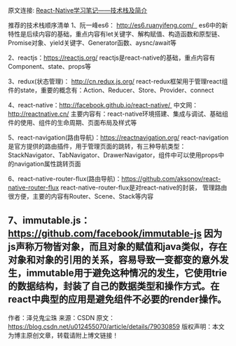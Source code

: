 原文连接:
[React-Native学习笔记——技术栈及简介](https://blog.csdn.net/u012455070/article/details/79030859)

推荐的技术栈顺序清单
1、阮一峰es6： http://es6.ruanyifeng.com/  
es6中的新特性是后续内容的基础，重点内容有let关键字、解构赋值、构造函数和原型链、Promise对象、yield关键字、Generator函数、aysnc/await等

2、reactjs：https://reactjs.org/
reactjs是react-native的基础，重点内容有Component、state、props等

3、redux(状态管理)： http://cn.redux.js.org/
react-redux框架用于管理react组件的state，重要的概念有：Action、Reducer、Store、Provider、connect

4、react-native：http://facebook.github.io/react-native/  中文网：http://reactnative.cn/
主要内容有：react-native环境搭建、集成与调试、基础组件的使用、组件的生命周期、页面布局及样式等

5、react-navigation(路由导航)：https://reactnavigation.org/
react-navigation是官方提供的路由插件，用于管理页面的跳转，有三种导航类型：StackNavigator、TabNavigator、DrawerNavigator，组件中可以使用props中的navigation属性跳转页面

6、react-native-router-flux(路由导航)：https://github.com/aksonov/react-native-router-flux
react-native-router-flux是对react-native的封装， 管理路由很方便，主要的内容有Router、Scene、Stack等内容

7、immutable.js：https://github.com/facebook/immutable-js
因为js声称万物皆对象，而且对象的赋值和java类似，存在对象和对象的引用的关系，容易导致一变都变的意外发生，immutable用于避免这种情况的发生，它使用trie的数据结构，封装了自己的数据类型和操作方式。在react中典型的应用是避免组件不必要的render操作。
--------------------- 
作者：泽兑鬼尘珠 
来源：CSDN 
原文：https://blog.csdn.net/u012455070/article/details/79030859 
版权声明：本文为博主原创文章，转载请附上博文链接！
